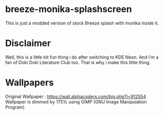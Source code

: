 # breeze-monika-splashscreen
This is just a modded version of stock Breeze splash with monika inside it.

# Disclaimer
Well, this is a little bit fun thing i do after switching to KDE Neon. And i'm a fan of Doki Doki Literature Club too. That is why i make this little thing.

# Wallpapers
Original Wallpaper : https://wall.alphacoders.com/big.php?i=912554
Wallpaper is dimmed by 175% using GIMP (GNU Image Manipulation Program)
